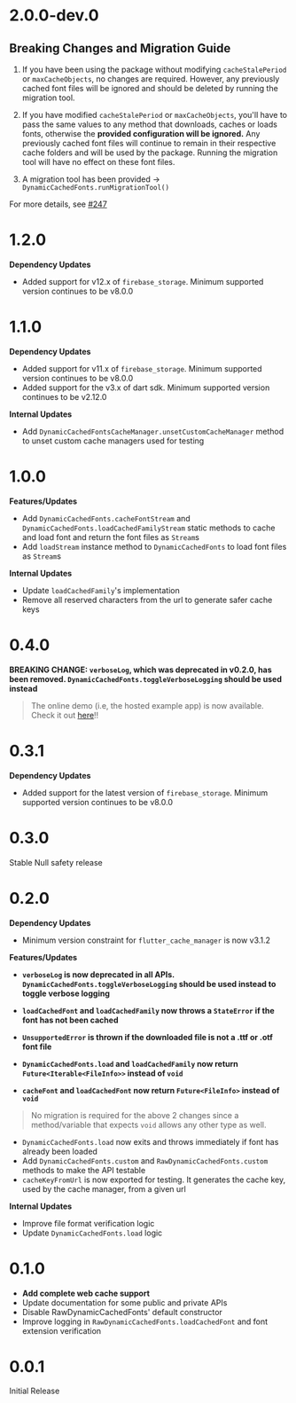# 2.0.0-dev.0

## Breaking Changes and Migration Guide

1. If you have been using the package without modifying `cacheStalePeriod` or `maxCacheObjects`, no changes are required.
However, any previously cached font files will be ignored and should be deleted by running the migration tool.

2. If you have modified `cacheStalePeriod` or `maxCacheObjects`, you'll have to pass the same values to any method that downloads, caches or loads fonts, otherwise the **provided configuration will be ignored.**
Any previously cached font files will continue to remain in their respective cache folders and will be used by the package.
Running the migration tool will have no effect on these font files.

3. A migration tool has been provided -> `DynamicCachedFonts.runMigrationTool()`

For more details, see [#247](https://github.com/sidrao2006/dynamic_cached_fonts/pull/247)

# 1.2.0

**Dependency Updates**

- Added support for v12.x of `firebase_storage`. Minimum supported version continues to be v8.0.0


# 1.1.0

**Dependency Updates**

- Added support for v11.x of `firebase_storage`. Minimum supported version continues to be v8.0.0
- Added support for the v3.x of dart sdk. Minimum supported version continues to be v2.12.0

**Internal Updates**

- Add `DynamicCachedFontsCacheManager.unsetCustomCacheManager` method to unset custom cache managers used for testing

# 1.0.0

**Features/Updates**

- Add `DynamicCachedFonts.cacheFontStream` and `DynamicCachedFonts.loadCachedFamilyStream` static methods to cache and load font and return the font files as `Stream`s
- Add `loadStream` instance method to `DynamicCachedFonts` to load font files as `Stream`s

**Internal Updates**

- Update `loadCachedFamily`'s implementation
- Remove all reserved characters from the url to generate safer cache keys

# 0.4.0

**BREAKING CHANGE: `verboseLog`, which was deprecated in v0.2.0, has been removed. `DynamicCachedFonts.toggleVerboseLogging` should be used instead**

> The online demo (i.e, the hosted example app) is now available. Check it out [here][online-demo]!!

[online-demo]: https://sidrao2006.github.io/dynamic_cached_fonts

# 0.3.1

**Dependency Updates**

- Added support for the latest version of `firebase_storage`. Minimum supported version continues to be v8.0.0

# 0.3.0

Stable Null safety release

# 0.2.0

**Dependency Updates**

- Minimum version constraint for `flutter_cache_manager` is now v3.1.2

**Features/Updates**

- **`verboseLog` is now deprecated in all APIs. `DynamicCachedFonts.toggleVerboseLogging` should be used instead to toggle verbose logging**

- **`loadCachedFont` and `loadCachedFamily` now throws a `StateError` if the font has not been cached**
- **`UnsupportedError` is thrown if the downloaded file is not a .ttf or .otf font file**
- **`DynamicCachedFonts.load` and `loadCachedFamily` now return `Future<Iterable<FileInfo>>` instead of `void`**
- **`cacheFont` and `loadCachedFont` now return `Future<FileInfo>` instead of `void`**

> No migration is required for the above 2 changes since a method/variable that expects `void` allows any other type as well.

- `DynamicCachedFonts.load` now exits and throws immediately if font has already been loaded
- Add `DynamicCachedFonts.custom` and `RawDynamicCachedFonts.custom` methods to make the API testable
- `cacheKeyFromUrl` is now exported for testing. It generates the cache key, used by the cache manager, from a given url

**Internal Updates**

- Improve file format verification logic
- Update `DynamicCachedFonts.load` logic

# 0.1.0

- **Add complete web cache support**
- Update documentation for some public and private APIs
- Disable RawDynamicCachedFonts' default constructor
- Improve logging in `RawDynamicCachedFonts.loadCachedFont` and font extension verification

# 0.0.1

Initial Release
